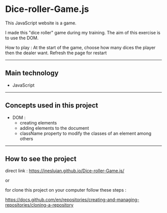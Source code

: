 # Dice-roller-Game.js

This JavaScript website is a game. 

I made this "dice roller" game during my training. The aim of this exercise is to use the DOM.

How to play :
At the start of the game, choose how many dices the player then the dealer want.
Refresh the page for restart

___

## Main technology

- JavaScript

___

## Concepts used in this project

- DOM :
    - creating elements
    - adding elements to the document
    - className property to modify the classes of an element among others
___

## How to see the project

direct link : https://ineslujan.github.io/Dice-roller-Game.js/

or

for clone this project on your computer follow these steps :

https://docs.github.com/en/repositories/creating-and-managing-repositories/cloning-a-repository
